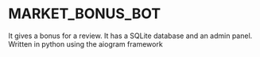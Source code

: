 # MARKET_BONUS_BOT
It gives a bonus for a review. 
It has a SQLite database and an admin panel.
Written in python using the aiogram framework
